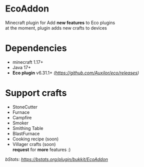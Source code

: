 # EcoAddon

Minecraft plugin for Add **new features** to Eco plugins
<br>at the moment, plugin adds new crafts to devices

# Dependencies

- minecraft 1.17+
- Java 17+
- **Eco plugin** v6.31.1+ _(https://github.com/Auxilor/eco/releases)_

# Support crafts

- StoneCutter
- Furnace
- Campfire
- Smoker
- Smithing Table
- BlastFurnace
- Cooking recipe (soon)
- Villager crafts (soon)
  <br> **request** for **more** features :)

_bStats: https://bstats.org/plugin/bukkit/EcoAddon_
